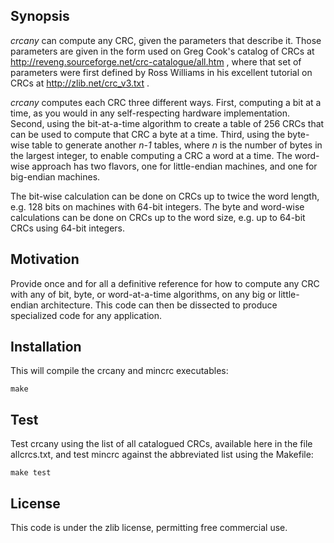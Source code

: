 Synopsis
--------

_crcany_ can compute any CRC, given the parameters that describe it.
Those parameters are given in the form used on Greg Cook's catalog
of CRCs at http://reveng.sourceforge.net/crc-catalogue/all.htm , where
that set of parameters were first defined by Ross Williams in his
excellent tutorial on CRCs at http://zlib.net/crc_v3.txt .

_crcany_ computes each CRC three different ways. First, computing a
bit at a time, as you would in any self-respecting hardware
implementation. Second, using the bit-at-a-time algorithm to create
a table of 256 CRCs that can be used to compute that CRC a byte at a
time. Third, using the byte-wise table to generate another _n-1_
tables, where _n_ is the number of bytes in the largest
integer, to enable computing a CRC a word at a time. The word-wise
approach has two flavors, one for little-endian machines, and one
for big-endian machines.

The bit-wise calculation can be done on CRCs up to twice the word
length, e.g. 128 bits on machines with 64-bit integers. The byte
and word-wise calculations can be done on CRCs up to the word size,
e.g. up to 64-bit CRCs using 64-bit integers.

Motivation
----------

Provide once and for all a definitive reference for how to compute any
CRC with any of bit, byte, or word-at-a-time algorithms, on any big or
little-endian architecture. This code can then be dissected to produce
specialized code for any application.

Installation
------------

This will compile the crcany and mincrc executables:

    make

Test
----

Test crcany using the list of all catalogued CRCs, available here in the file
allcrcs.txt, and test mincrc against the abbreviated list using the Makefile:

    make test

License
-------

This code is under the zlib license, permitting free commercial use.
